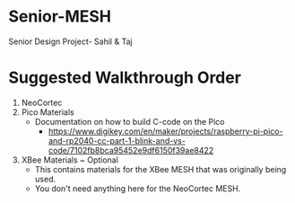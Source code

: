 # Senior-MESH
Senior Design Project- Sahil &amp; Taj

# Suggested Walkthrough Order
1. NeoCortec
2. Pico Materials
   * Documentation on how to build C-code on the Pico
       * https://www.digikey.com/en/maker/projects/raspberry-pi-pico-and-rp2040-cc-part-1-blink-and-vs-code/7102fb8bca95452e9df6150f39ae8422
3. XBee Materials ~ Optional
   * This contains materials for the XBee MESH that was originally being used.
   * You don't need anything here for the NeoCortec MESH.
